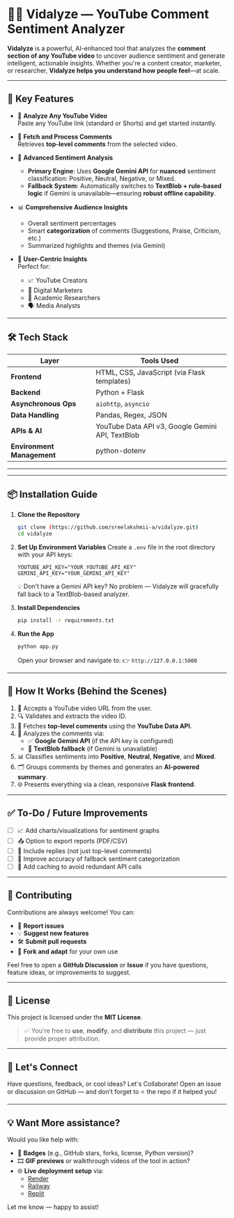 # 🎥💬 Vidalyze — YouTube Comment Sentiment Analyzer

**Vidalyze** is a powerful, AI-enhanced tool that analyzes the **comment section of any YouTube video** to uncover audience sentiment and generate intelligent, actionable insights. Whether you're a content creator, marketer, or researcher, **Vidalyze helps you understand how people feel**—at scale.

---

## 🚀 Key Features

- 🔗 **Analyze Any YouTube Video**  
  Paste any YouTube link (standard or Shorts) and get started instantly.

- 💬 **Fetch and Process Comments**  
  Retrieves **top-level comments** from the selected video.

- 🧠 **Advanced Sentiment Analysis**  
  - **Primary Engine**: Uses **Google Gemini API** for **nuanced** sentiment classification: Positive, Neutral, Negative, or Mixed.  
  - **Fallback System**: Automatically switches to **TextBlob + rule-based logic** if Gemini is unavailable—ensuring **robust offline capability**.

- 📊 **Comprehensive Audience Insights**  
  - Overall sentiment percentages  
  - Smart **categorization** of comments (Suggestions, Praise, Criticism, etc.)  
  - Summarized highlights and themes (via Gemini)

- 👀 **User-Centric Insights**  
  Perfect for:
  - 📈 YouTube Creators
  - 🎯 Digital Marketers
  - 🧪 Academic Researchers
  - 🗣️ Media Analysts

---

## 🛠️ Tech Stack

| Layer      | Tools Used |
|------------|------------|
| **Frontend** | HTML, CSS, JavaScript (via Flask templates) |
| **Backend** | Python + Flask |
| **Asynchronous Ops** | `aiohttp`, `asyncio` |
| **Data Handling** | Pandas, Regex, JSON |
| **APIs & AI** | YouTube Data API v3, Google Gemini API, TextBlob |
| **Environment Management** | python-dotenv |

---

---

## 📦 Installation Guide

1.  **Clone the Repository**
    ```bash
    git clone (https://github.com/sreelakshmii-a/vidalyze.git)
    cd vidalyze
    ```
2.  **Set Up Environment Variables**
    Create a `.env` file in the root directory with your API keys:

    ```env
    YOUTUBE_API_KEY="YOUR_YOUTUBE_API_KEY"
    GEMINI_API_KEY="YOUR_GEMINI_API_KEY"
    ```
    💡 Don’t have a Gemini API key? No problem — Vidalyze will gracefully fall back to a TextBlob-based analyzer.

3.  **Install Dependencies**

    ```bash
    pip install -r requirements.txt
    ```
4.  **Run the App**

    ```bash
    python app.py
    ```
    Open your browser and navigate to:
    👉 `http://127.0.0.1:5000`

---

## 🧠 How It Works (Behind the Scenes)

1. 🎥 Accepts a YouTube video URL from the user.
2. 🔍 Validates and extracts the video ID.
3. 💬 Fetches **top-level comments** using the **YouTube Data API**.
4. 🧠 Analyzes the comments via:
   - ✅ **Google Gemini API** (if the API key is configured)
   - 🔁 **TextBlob fallback** (if Gemini is unavailable)
5. 📊 Classifies sentiments into **Positive**, **Neutral**, **Negative**, and **Mixed**.
6. 🗂️ Groups comments by themes and generates an **AI-powered summary**.
7. 🌐 Presents everything via a clean, responsive **Flask frontend**.

---

## ✅ To-Do / Future Improvements

- [ ] 📈 Add charts/visualizations for sentiment graphs  
- [ ] 📤 Option to export reports (PDF/CSV)  
- [ ] 💬 Include replies (not just top-level comments)  
- [ ] 🎯 Improve accuracy of fallback sentiment categorization  
- [ ] 🧠 Add caching to avoid redundant API calls  

---

## 🙌 Contributing

Contributions are always welcome! You can:

- 🐞 **Report issues**
- 💡 **Suggest new features**
- 🛠️ **Submit pull requests**
- 🌱 **Fork and adapt** for your own use

Feel free to open a **GitHub Discussion** or **Issue** if you have questions, feature ideas, or improvements to suggest.

---

## 🔐 License

This project is licensed under the **MIT License**.

> ✅ You're free to **use**, **modify**, and **distribute** this project — just provide proper attribution.

---

## 💬 Let's Connect

Have questions, feedback, or cool ideas?  Let's Collaborate!
Open an issue or discussion on GitHub — and don’t forget to ⭐ the repo if it helped you!

---

## 💡 Want More assistance?

Would you like help with:

- 📛 **Badges** (e.g., GitHub stars, forks, license, Python version)?
- 🎞️ **GIF previews** or walkthrough videos of the tool in action?
- 🌐 **Live deployment setup** via:
  - [Render](https://render.com)
  - [Railway](https://railway.app)
  - [Replit](https://replit.com)

Let me know — happy to assist!
